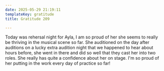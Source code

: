 ```yaml
---
date: 2025-05-29 21:19:11
templateKey: gratitude
title: Gratitude 209

---
```


Today was rehersal night for Ayla, I am so proud of her she seems to really be
thriving in the musical scene so far.  She auditioned on the day after
auditions on a lucky extra audition night that we happened to hear about hours
before, she went in there and did so well that they cast her into two roles.
She really has quite a confidence about her on stage.  I'm so proud of her
putting in the work every day of practice so far!
